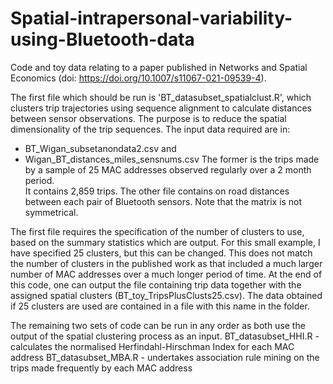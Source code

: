# Spatial-intrapersonal-variability-using-Bluetooth-data
Code and toy data relating to a paper published in Networks and Spatial Economics (doi: https://doi.org/10.1007/s11067-021-09539-4).

The first file which should be run is 'BT_datasubset_spatialclust.R', which clusters trip trajectories using 
sequence alignment to calculate distances between sensor observations.  The purpose is to reduce the spatial dimensionality of the trip sequences.  The input data required are in:
- BT_Wigan_subsetanondata2.csv and
- Wigan_BT_distances_miles_sensnums.csv
The former is the trips made by a sample of 25 MAC addresses observed regularly over a 2 month period.  
It contains 2,859 trips.  The other file contains on road distances between each pair of Bluetooth 
sensors.  Note that the matrix is not symmetrical.

The first file requires the specification of the number of clusters to use, based on the summary statistics 
which are output.  For this small example, I have specified 25 clusters, but this can be changed.  This does 
not match the number of clusters in the published work as that included a much larger number of MAC addresses 
over a much longer period of time.  At the end of this code, one can output the file containing trip 
data together with the assigned spatial clusters (BT_toy_TripsPlusClusts25.csv).  The data obtained if 25 clusters are used are contained in a file with this name in the folder.

The remaining two sets of code can be run in any order as both use the output of the spatial clustering process as an input.
BT_datasubset_HHI.R - calculates the normalised Herfindahl-Hirschman Index for each MAC address
BT_datasubset_MBA.R - undertakes association rule mining on the trips made frequently by each MAC address
